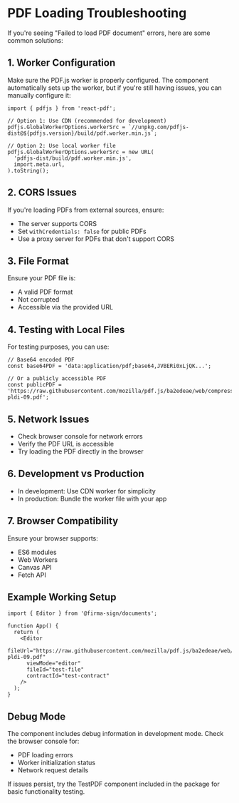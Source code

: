 # PDF Loading Troubleshooting

If you're seeing "Failed to load PDF document" errors, here are some common solutions:

## 1. Worker Configuration

Make sure the PDF.js worker is properly configured. The component automatically sets up the worker, but if you're still having issues, you can manually configure it:

```tsx
import { pdfjs } from 'react-pdf';

// Option 1: Use CDN (recommended for development)
pdfjs.GlobalWorkerOptions.workerSrc = `//unpkg.com/pdfjs-dist@${pdfjs.version}/build/pdf.worker.min.js`;

// Option 2: Use local worker file
pdfjs.GlobalWorkerOptions.workerSrc = new URL(
  'pdfjs-dist/build/pdf.worker.min.js',
  import.meta.url,
).toString();
```

## 2. CORS Issues

If you're loading PDFs from external sources, ensure:

- The server supports CORS
- Set `withCredentials: false` for public PDFs
- Use a proxy server for PDFs that don't support CORS

## 3. File Format

Ensure your PDF file is:
- A valid PDF format
- Not corrupted
- Accessible via the provided URL

## 4. Testing with Local Files

For testing purposes, you can use:

```tsx
// Base64 encoded PDF
const base64PDF = 'data:application/pdf;base64,JVBERi0xLjQK...';

// Or a publicly accessible PDF
const publicPDF = 'https://raw.githubusercontent.com/mozilla/pdf.js/ba2edeae/web/compressed.tracemonkey-pldi-09.pdf';
```

## 5. Network Issues

- Check browser console for network errors
- Verify the PDF URL is accessible
- Try loading the PDF directly in the browser

## 6. Development vs Production

- In development: Use CDN worker for simplicity
- In production: Bundle the worker file with your app

## 7. Browser Compatibility

Ensure your browser supports:
- ES6 modules
- Web Workers
- Canvas API
- Fetch API

## Example Working Setup

```tsx
import { Editor } from '@firma-sign/documents';

function App() {
  return (
    <Editor
      fileUrl="https://raw.githubusercontent.com/mozilla/pdf.js/ba2edeae/web/compressed.tracemonkey-pldi-09.pdf"
      viewMode="editor"
      fileId="test-file"
      contractId="test-contract"
    />
  );
}
```

## Debug Mode

The component includes debug information in development mode. Check the browser console for:
- PDF loading errors
- Worker initialization status
- Network request details

If issues persist, try the TestPDF component included in the package for basic functionality testing.